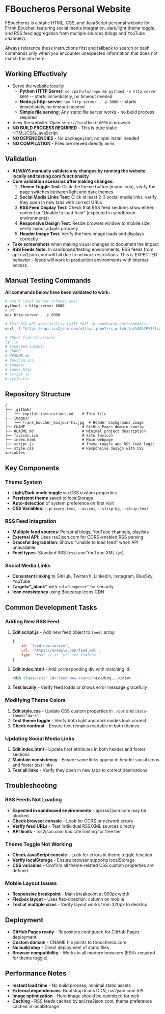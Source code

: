 # FBoucheros Personal Website

FBoucheros is a static HTML, CSS, and JavaScript personal website for Frank Boucher, featuring social media integration, dark/light theme toggle, and RSS feed aggregation from multiple sources (blogs and YouTube channels).

Always reference these instructions first and fallback to search or bash commands only when you encounter unexpected information that does not match the info here.

## Working Effectively

- Serve the website locally:
  - **Python HTTP Server**: `cd /path/to/repo && python3 -m http.server 8000` -- starts immediately, no timeout needed
  - **Node.js http-server**: `npx http-server . -p 8000` -- starts immediately, no timeout needed  
  - **Simple file serving**: Any static file server works - no build process required
- View the website: Open `http://localhost:8000` in browser
- **NO BUILD PROCESS REQUIRED** - This is pure static HTML/CSS/JavaScript
- **NO DEPENDENCIES** - No package.json, no npm install needed
- **NO COMPILATION** - Files are served directly as-is

## Validation

- **ALWAYS manually validate any changes by running the website locally and testing core functionality**
- **Core validation scenarios after making changes:**
  1. **Theme Toggle Test**: Click the theme button (moon icon), verify the page switches between light and dark themes
  2. **Social Media Links Test**: Click at least 2-3 social media links, verify they open in new tabs with correct URLs
  3. **RSS Feed Display Test**: Check that RSS feed sections show either content or "Unable to load feed" (expected in sandboxed environments)
  4. **Responsive Design Test**: Resize browser window to mobile size, verify layout adapts properly
  5. **Header Image Test**: Verify the hero image loads and displays correctly
- **Take screenshots** when making visual changes to document the impact
- **RSS Feeds Note**: In sandboxed/testing environments, RSS feeds from api.rss2json.com will fail due to network restrictions. This is EXPECTED behavior - feeds will work in production environments with internet access.

## Manual Testing Commands

**All commands below have been validated to work:**

```bash
# Start local server (choose one):
python3 -m http.server 8000
# OR
npx http-server . -p 8000

# Test RSS API availability (will fail in sandboxed environments):
curl -I "https://api.rss2json.com/v1/api.json?rss_url=https%3A%2F%2Ffrankysnotes.com%2Ffeeds%2Fposts%2Fdefault%3Falt%3Drss"

# Check file structure:
ls -la
# Expected output:
# CNAME
# README.md  
# favicon.ico
# images/
# index.html
# script.js
# style.css
```

## Repository Structure

```
/
├── .github/
│   └── copilot-instructions.md    # This file
├── images/
│   └── frank_boucher_bonjour-hi.jpg  # Header background image
├── CNAME                          # GitHub Pages domain config
├── README.md                      # Minimal project description
├── favicon.ico                    # Site favicon
├── index.html                     # Main webpage
├── script.js                      # Theme toggle and RSS feed logic
└── style.css                      # Responsive design with CSS variables
```

## Key Components

### Theme System
- **Light/Dark mode toggle** via CSS custom properties
- **Persistent theme** saved to localStorage
- **Auto-detection** of system preference on first visit
- **CSS Variables**: `--primary-text`, `--accent`, `--strip-bg`, `--strip-text`

### RSS Feed Integration
- **Multiple feed sources**: Personal blogs, YouTube channels, playlists
- **External API**: Uses rss2json.com for CORS-enabled RSS parsing
- **Graceful degradation**: Shows "Unable to load feed" when API unavailable
- **Feed types**: Standard RSS (`rss`) and YouTube XML (`yt`)

### Social Media Links
- **Consistent linking** to GitHub, Twitter/X, LinkedIn, Instagram, BlueSky, YouTube
- **Target="_blank"** with `rel="noopener"` for security
- **Icon consistency** using Bootstrap Icons CDN

## Common Development Tasks

### Adding New RSS Feed
1. **Edit script.js** - Add new feed object to `feeds` array:
   ```javascript
   {
       id: 'feed-new-source',
       url: 'https://example.com/feed.xml',
       type: 'rss' // or 'yt' for YouTube
   }
   ```
2. **Edit index.html** - Add corresponding div with matching id:
   ```html
   <div class="rss" id="feed-new-source">Loading...</div>
   ```
3. **Test locally** - Verify feed loads or shows error message gracefully

### Modifying Theme Colors
1. **Edit style.css** - Update CSS custom properties in `:root` and `[data-theme="dark"]`
2. **Test theme toggle** - Verify both light and dark modes look correct
3. **Check contrast** - Ensure text remains readable in both themes

### Updating Social Media Links
1. **Edit index.html** - Update href attributes in both header and footer sections
2. **Maintain consistency** - Ensure same links appear in header social icons and footer text links
3. **Test all links** - Verify they open in new tabs to correct destinations

## Troubleshooting

### RSS Feeds Not Loading
- **Expected in sandboxed environments** - api.rss2json.com may be blocked
- **Check browser console** - Look for CORS or network errors
- **Verify feed URLs** - Test individual RSS/XML sources directly
- **API limits** - rss2json.com has rate limiting for free tier

### Theme Toggle Not Working
- **Check JavaScript console** - Look for errors in theme toggle function
- **Verify localStorage** - Ensure browser supports localStorage
- **CSS variables** - Confirm all theme-related CSS custom properties are defined

### Mobile Layout Issues  
- **Responsive breakpoint** - Main breakpoint at 900px width
- **Flexbox layout** - Uses flex-direction: column on mobile
- **Test at multiple sizes** - Verify layout works from 320px to desktop

## Deployment

- **GitHub Pages ready** - Repository configured for GitHub Pages deployment
- **Custom domain** - CNAME file points to fboucheros.com
- **No build step** - Direct deployment of static files
- **Browser compatibility** - Works in all modern browsers (ES6+ required for theme toggle)

## Performance Notes

- **Instant load time** - No build process, minimal static assets
- **External dependencies**: Bootstrap Icons CDN, rss2json.com API
- **Image optimization** - Hero image should be optimized for web
- **Caching** - RSS feeds cached by api.rss2json.com, theme preference cached in localStorage